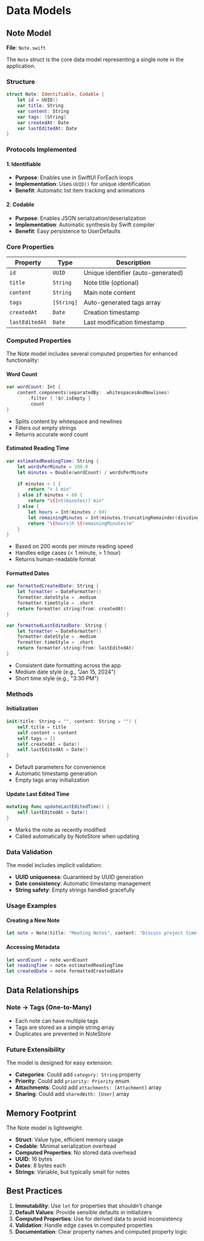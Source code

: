 # Data Models

## Note Model

**File**: `Note.swift`

The `Note` struct is the core data model representing a single note in the application.

### Structure

```swift
struct Note: Identifiable, Codable {
    let id = UUID()
    var title: String
    var content: String
    var tags: [String]
    var createdAt: Date
    var lastEditedAt: Date
}
```

### Protocols Implemented

#### 1. Identifiable
- **Purpose**: Enables use in SwiftUI ForEach loops
- **Implementation**: Uses `UUID()` for unique identification
- **Benefit**: Automatic list item tracking and animations

#### 2. Codable
- **Purpose**: Enables JSON serialization/deserialization
- **Implementation**: Automatic synthesis by Swift compiler
- **Benefit**: Easy persistence to UserDefaults

### Core Properties

| Property | Type | Description |
|----------|------|-------------|
| `id` | `UUID` | Unique identifier (auto-generated) |
| `title` | `String` | Note title (optional) |
| `content` | `String` | Main note content |
| `tags` | `[String]` | Auto-generated tags array |
| `createdAt` | `Date` | Creation timestamp |
| `lastEditedAt` | `Date` | Last modification timestamp |

### Computed Properties

The Note model includes several computed properties for enhanced functionality:

#### Word Count
```swift
var wordCount: Int {
    content.components(separatedBy: .whitespacesAndNewlines)
        .filter { !$0.isEmpty }
        .count
}
```
- Splits content by whitespace and newlines
- Filters out empty strings
- Returns accurate word count

#### Estimated Reading Time
```swift
var estimatedReadingTime: String {
    let wordsPerMinute = 200.0
    let minutes = Double(wordCount) / wordsPerMinute
    
    if minutes < 1 {
        return "< 1 min"
    } else if minutes < 60 {
        return "\(Int(minutes)) min"
    } else {
        let hours = Int(minutes / 60)
        let remainingMinutes = Int(minutes.truncatingRemainder(dividingBy: 60))
        return "\(hours)h \(remainingMinutes)m"
    }
}
```
- Based on 200 words per minute reading speed
- Handles edge cases (< 1 minute, > 1 hour)
- Returns human-readable format

#### Formatted Dates
```swift
var formattedCreatedDate: String {
    let formatter = DateFormatter()
    formatter.dateStyle = .medium
    formatter.timeStyle = .short
    return formatter.string(from: createdAt)
}

var formattedLastEditedDate: String {
    let formatter = DateFormatter()
    formatter.dateStyle = .medium
    formatter.timeStyle = .short
    return formatter.string(from: lastEditedAt)
}
```
- Consistent date formatting across the app
- Medium date style (e.g., "Jan 15, 2024")
- Short time style (e.g., "3:30 PM")

### Methods

#### Initialization
```swift
init(title: String = "", content: String = "") {
    self.title = title
    self.content = content
    self.tags = []
    self.createdAt = Date()
    self.lastEditedAt = Date()
}
```
- Default parameters for convenience
- Automatic timestamp generation
- Empty tags array initialization

#### Update Last Edited Time
```swift
mutating func updateLastEditedTime() {
    self.lastEditedAt = Date()
}
```
- Marks the note as recently modified
- Called automatically by NoteStore when updating

### Data Validation

The model includes implicit validation:
- **UUID uniqueness**: Guaranteed by UUID generation
- **Date consistency**: Automatic timestamp management
- **String safety**: Empty strings handled gracefully

### Usage Examples

#### Creating a New Note
```swift
let note = Note(title: "Meeting Notes", content: "Discuss project timeline")
```

#### Accessing Metadata
```swift
let wordCount = note.wordCount
let readingTime = note.estimatedReadingTime
let createdDate = note.formattedCreatedDate
```

## Data Relationships

### Note → Tags (One-to-Many)
- Each note can have multiple tags
- Tags are stored as a simple string array
- Duplicates are prevented in NoteStore

### Future Extensibility

The model is designed for easy extension:
- **Categories**: Could add `category: String` property
- **Priority**: Could add `priority: Priority` enum
- **Attachments**: Could add `attachments: [Attachment]` array
- **Sharing**: Could add `sharedWith: [User]` array

## Memory Footprint

The Note model is lightweight:
- **Struct**: Value type, efficient memory usage
- **Codable**: Minimal serialization overhead
- **Computed Properties**: No stored data overhead
- **UUID**: 16 bytes
- **Dates**: 8 bytes each
- **Strings**: Variable, but typically small for notes

## Best Practices

1. **Immutability**: Use `let` for properties that shouldn't change
2. **Default Values**: Provide sensible defaults in initializers
3. **Computed Properties**: Use for derived data to avoid inconsistency
4. **Validation**: Handle edge cases in computed properties
5. **Documentation**: Clear property names and computed property logic 